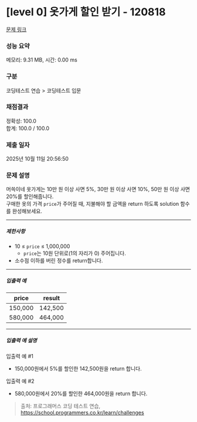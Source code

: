 # [level 0] 옷가게 할인 받기 - 120818 

[문제 링크](https://school.programmers.co.kr/learn/courses/30/lessons/120818) 

### 성능 요약

메모리: 9.31 MB, 시간: 0.00 ms

### 구분

코딩테스트 연습 > 코딩테스트 입문

### 채점결과

정확성: 100.0<br/>합계: 100.0 / 100.0

### 제출 일자

2025년 10월 11일 20:56:50

### 문제 설명

<p style="user-select: auto !important;">머쓱이네 옷가게는 10만 원 이상 사면 5%, 30만 원 이상 사면 10%, 50만 원 이상 사면 20%를 할인해줍니다.<br style="user-select: auto !important;">
구매한 옷의 가격&nbsp;<code style="user-select: auto !important;">price</code>가 주어질 때, 지불해야 할 금액을 return 하도록 solution 함수를 완성해보세요.</p>

<hr style="user-select: auto !important;">

<h5 style="user-select: auto !important;">제한사항</h5>

<ul style="user-select: auto !important;">
<li style="user-select: auto !important;">10 ≤ <code style="user-select: auto !important;">price</code> ≤ 1,000,000

<ul style="user-select: auto !important;">
<li style="user-select: auto !important;"><code style="user-select: auto !important;">price</code>는 10원 단위로(1의 자리가 0) 주어집니다.</li>
</ul></li>
<li style="user-select: auto !important;">소수점 이하를 버린 정수를 return합니다.</li>
</ul>

<hr style="user-select: auto !important;">

<h5 style="user-select: auto !important;">입출력 예</h5>
<table class="table" style="user-select: auto !important;">
        <thead style="user-select: auto !important;"><tr style="user-select: auto !important;">
<th style="user-select: auto !important;">price</th>
<th style="user-select: auto !important;">result</th>
</tr>
</thead>
        <tbody style="user-select: auto !important;"><tr style="user-select: auto !important;">
<td style="user-select: auto !important;">150,000</td>
<td style="user-select: auto !important;">142,500</td>
</tr>
<tr style="user-select: auto !important;">
<td style="user-select: auto !important;">580,000</td>
<td style="user-select: auto !important;">464,000</td>
</tr>
</tbody>
      </table>
<hr style="user-select: auto !important;">

<h5 style="user-select: auto !important;">입출력 예 설명</h5>

<p style="user-select: auto !important;">입출력 예 #1</p>

<ul style="user-select: auto !important;">
<li style="user-select: auto !important;">150,000원에서 5%를 할인한 142,500원을 return 합니다.</li>
</ul>

<p style="user-select: auto !important;">입출력 예 #2</p>

<ul style="user-select: auto !important;">
<li style="user-select: auto !important;">580,000원에서 20%를 할인한 464,000원을 return 합니다.</li>
</ul>


> 출처: 프로그래머스 코딩 테스트 연습, https://school.programmers.co.kr/learn/challenges